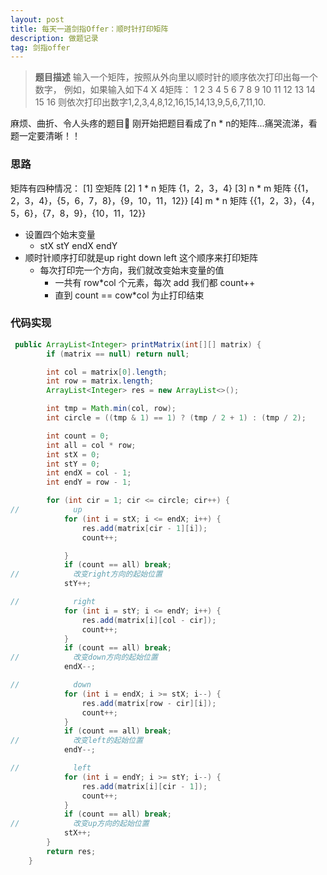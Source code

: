 ```yaml
---
layout: post
title: 每天一道剑指Offer：顺时针打印矩阵
description: 做题记录
tag: 剑指offer
---
```




> **题目描述**
> 输入一个矩阵，按照从外向里以顺时针的顺序依次打印出每一个数字，
> 例如，如果输入如下4 X 4矩阵： 1 2 3 4 5 6 7 8 9 10 11 12 13 14 15 16 
> 则依次打印出数字1,2,3,4,8,12,16,15,14,13,9,5,6,7,11,10.

麻烦、曲折、令人头疼的题目🤦‍
刚开始把题目看成了n * n的矩阵...痛哭流涕，看题一定要清晰！！

### 思路

矩阵有四种情况：
[1] 空矩阵
[2] 1 * n 矩阵   {1，2，3，4}
[3] n * m 矩阵  {{1，2，3，4}，{5，6，7，8}，{9，10，11，12}}
[4] m * n 矩阵  {{1，2，3}，{4，5，6}，{7，8，9}，{10，11，12}}

* 设置四个始末变量
  * stX  stY  endX  endY
* 顺时针顺序打印就是up right down left 这个顺序来打印矩阵
  * 每次打印完一个方向，我们就改变始末变量的值
    * 一共有 row*col 个元素，每次 add 我们都 count++
    * 直到 count == cow*col 为止打印结束

### 代码实现

```java
 public ArrayList<Integer> printMatrix(int[][] matrix) {
        if (matrix == null) return null;

        int col = matrix[0].length;
        int row = matrix.length;
        ArrayList<Integer> res = new ArrayList<>();

        int tmp = Math.min(col, row);
        int circle = ((tmp & 1) == 1) ? (tmp / 2 + 1) : (tmp / 2);

        int count = 0;
        int all = col * row;
        int stX = 0;
        int stY = 0;
        int endX = col - 1;
        int endY = row - 1;

        for (int cir = 1; cir <= circle; cir++) {
//            up
            for (int i = stX; i <= endX; i++) {
                res.add(matrix[cir - 1][i]);
                count++;

            }
            if (count == all) break;
//            改变right方向的起始位置
            stY++;

//            right
            for (int i = stY; i <= endY; i++) {
                res.add(matrix[i][col - cir]);
                count++;
            }
            if (count == all) break;
//            改变down方向的起始位置
            endX--;

//            down
            for (int i = endX; i >= stX; i--) {
                res.add(matrix[row - cir][i]);
                count++;
            }
            if (count == all) break;
//            改变left的起始位置
            endY--;

//            left
            for (int i = endY; i >= stY; i--) {
                res.add(matrix[i][cir - 1]);
                count++;
            }
            if (count == all) break;
//            改变up方向的起始位置
            stX++;
        }
        return res;
    }
```

